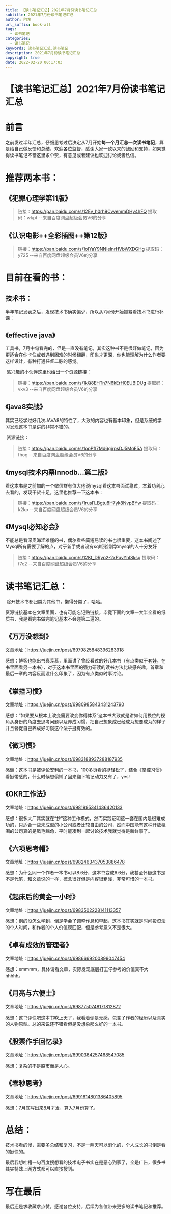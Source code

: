 ```yaml
---
title: 【读书笔记汇总】2021年7月份读书笔记汇总
subtitle: 2021年7月份读书笔记汇总
author: 阿东
url_suffix: book-all
tags:
  - 读书笔记
categories:
  - 读书笔记
keywords: 读书笔记汇总,读书笔记
description: 2021年7月份读书笔记汇总
copyright: true
date: 2022-02-20 00:17:03
---
```


# 【读书笔记汇总】2021年7月份读书笔记汇总

# 前言
​	之前发过半年汇总，仔细思考过后决定从7月开始**每一个月汇总一次读书笔记**，算是给自己做反馈和总结，欢迎各位监督，感谢大家一致以来的鼓励和支持，如果觉得读书笔记不错这里求个赞，有意见或者建议也欢迎讨论或者私信。

<!-- more -->

# 推荐两本书：

## 《犯罪心理学第11版》

> 链接：https://pan.baidu.com/s/12Ey_h0rh9CvvemmDHy4hFQ 
> 提取码：wkpt 
> --来自百度网盘超级会员V6的分享

## 《认识电影++全彩插图++第12版》

> 链接：https://pan.baidu.com/s/1oIYaY9NNIelnrHVbWXDGHg 
> 提取码：y725 
> --来自百度网盘超级会员V6的分享



# 目前在看的书：

## 技术书：

半年笔记发表之后，发现技术书确实偏少，所以从7月份开始抓紧看技术书进行补课：

## 《effective java》

​	工具书，7月中旬看完的，但是一直没有笔记，其实这种书不是很好做笔记，因为更适合在你卡住或者遇到困难的时候翻翻，印象才更深，你也能理解为什么作者要这样设计，有种打通任督二脉的感觉。

​	感兴趣的小伙伴这里也给出一个资源链接：

> 链接：https://pan.baidu.com/s/1kQ8EHTn7N6kErH0EUBIDUg 
> 提取码：vkv3 
> --来自百度网盘超级会员V6的分享

## 《java8实战》

​	其实已经学过好几次JAVA8的特性了，大致的内容也有基本印象，但是系统的学习发现这本书是讲的非常不错的。

​	资源链接：

> 链接：https://pan.baidu.com/s/1opPfI7Md6girpsDJ5MqE5A 
> 提取码：fhog 
> --来自百度网盘超级会员V6的分享

## 《mysql技术内幕Innodb...第二版》

​	看这本书是之前加的一个微信群有位大佬说mysql看这本书面试稳过，本着功利心去看的，发现干货十足，这里也推荐一下这本书：

> 链接：https://pan.baidu.com/s/1rusI1_Bgtu8H7yk8NvpBYw 
> 提取码：k2kp 
> --来自百度网盘超级会员V6的分享

## 《Mysql必知必会》

​	不能总是看深奥晦涩难懂的书，偶尔看些简短易读的书也很重要，这本书阐述了Mysql所有需要了解的点，对于新手或者没有sql经验刚学mysql的人十分友好

> 链接：https://pan.baidu.com/s/12Kt_DRyp2-2xPuvYhISksg 
> 提取码：f7e2 
> --来自百度网盘超级会员V6的分享



# 读书笔记汇总：

​	除开技术书都归类为其他书，懒得分类了，哈哈。

​	资源链接基本在文章里面，也有可能忘记贴链接，毕竟下面的文章一大半全看的纸质书，我是看完书做完笔记基本不会碰第二遍的。



## 《万万没想到》

文章地址：https://juejin.cn/post/6979825848396283918

感想：博客也能出书真羡慕，里面讲了曾经看过的好几本书（有点类似于套娃，在书里面看另一本书），对于这本书里面的强力研读的读书方法比较感兴趣，首章和最后一章的内容反而没什么印象了，因为有点类似时事讨论。



## 《掌控习惯》

文章地址：https://juejin.cn/post/6980985843431243790

感想：“如果要从根本上改变需要改变你得体系”这本书大致就是讲如何用换位的视角从身份的角度去思考问题以及养成习惯，把自己想象成已经成为想要成为的样子并且督促自己养成好习惯这个法子挺有效的。



## 《微习惯》

文章地址：https://juejin.cn/post/6983188937288187935

感谢：这本书是被评论安利的一本书，100多页看的挺轻松了，结合《掌控习惯》看挺带感的，什么时候想偷懒了回来翻下笔记动力又有了，yes!



## 《OKR工作法》

文章地址：https://juejin.cn/post/6981995341436420133

感想：很多大厂其实就在“抄”这种工作模式，然而实践证明这一套在国内是很难成功的，只适合一些未成型的小公司或者比较自由的公司，然而中国能有这种开放氛围的公司真的是凤毛麟角，平时能凑到一起讨论技术我就觉得是新鲜事了。



## 《六项思考帽》

文章地址：https://juejin.cn/post/6982463437053886478

感想：为什么同一个作者一本书可以8.6分，这本书变成6.6分，我甚至怀疑这书是不是代笔，和文章说的一样，概念很好但是内容很粗浅，非常可惜的一本书。



## 《起床后的黄金一小时》

文章地址：https://juejin.cn/post/6983502228141113357

感想：别的没怎么学到，倒是学会了调整作息和早起，这本书其实就是时间投资法的个人时间，和作者的个人价值观匹配，但是参考意义不是很大。



## 《卓有成效的管理者》

文章地址：https://juejin.cn/post/6986669200899047454

感想：emmmm，具体请看文章，实际发现底层打工仔参考的价值真不大hhhhh。



## 《月亮与六便士》

文章地址：https://juejin.cn/post/6987750748171812872

感想：这书评快吧这本书吹上天了，我看着倒是无感，包含了作者的经历以及真实的人物原型。总的来说还不错看但是没想象那么好的一本书。



## 《股票作手回忆录》

文章地址：https://juejin.cn/post/6990364257468547085

感想：复杂的不是股市而是人心。



## 《零秒思考》

文章地址：https://juejin.cn/post/6991614801386405895

感想：7月底写出来8月才发，算入7月份算了。

# 总结：

​	技术书看的慢，需要多总结和复习，不是一两天可以消化的，个人成长的书倒是看的挺快的。

​	最后我想吐槽一句百度搜想看的技术电子书实在是恶心到家了，全是广告，很多书其实特殊上网方式都可以直接搜到。



# 写在最后

​	最后还是求收藏求点赞，感谢各位支持，后续为各位带来更多的读书笔记和推荐。

